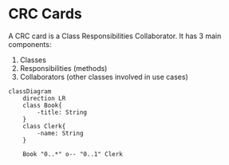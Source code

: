 # CRC Cards

A CRC card is a Class Responsibilities Collaborator.
It has 3 main components:  
1. Classes
2. Responsibilities (methods)
3. Collaborators (other classes involved in use cases)

```mermaid
classDiagram
    direction LR
    class Book{
        -title: String
    }
    class Clerk{
        -name: String
    }
    
    Book "0..*" o-- "0..1" Clerk
```

